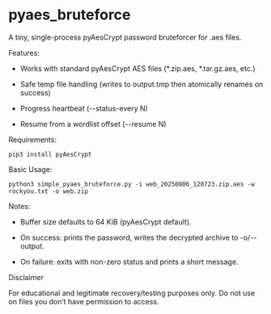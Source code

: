 # pyaes_bruteforce
A tiny, single-process pyAesCrypt password bruteforcer for .aes files.

Features:

- Works with standard pyAesCrypt AES files (*.zip.aes, *.tar.gz.aes, etc.)

- Safe temp file handling (writes to output.tmp then atomically renames on success)

- Progress heartbeat (--status-every N)

- Resume from a wordlist offset (--resume N)

Requirements:

`pip3 install pyAesCrypt`

Basic Usage:

`python3 simple_pyaes_bruteforce.py -i web_20250806_120723.zip.aes -w rockyou.txt -o web.zip`


Notes:

- Buffer size defaults to 64 KiB (pyAesCrypt default).

- On success: prints the password, writes the decrypted archive to -o/--output.

- On failure: exits with non-zero status and prints a short message.

Disclaimer

For educational and legitimate recovery/testing purposes only. Do not use on files you don’t have permission to access.
